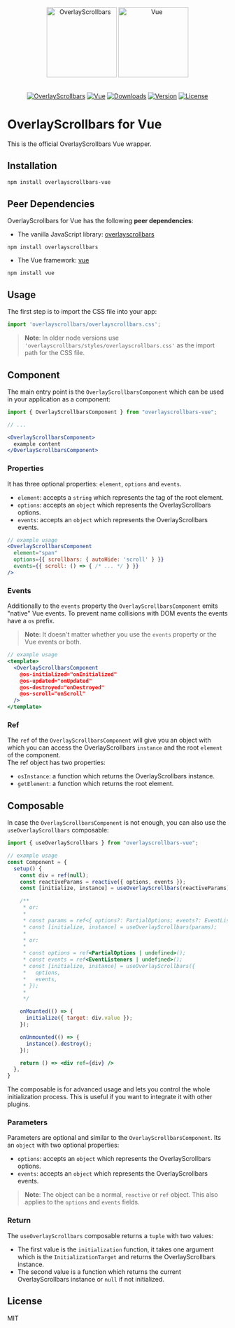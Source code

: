 <div align="center">
  <a href="https://kingsora.github.io/OverlayScrollbars"><img src="https://raw.githubusercontent.com/KingSora/OverlayScrollbars/master/logo/logo.png" width="160" height="160" alt="OverlayScrollbars"></a>
  <a href="https://vuejs.org"><img src="https://raw.githubusercontent.com/KingSora/OverlayScrollbars/master/packages/overlayscrollbars-vue/logo.svg" width="160" height="160" alt="Vue"></a>
</div>
<br />
<div align="center">

  [![OverlayScrollbars](https://img.shields.io/badge/OverlayScrollbars-%5E2.0.0-338EFF?style=flat-square)](https://github.com/KingSora/OverlayScrollbars)
  [![Vue](https://img.shields.io/badge/Vue-%5E3.2.25-41B883?style=flat-square&logo=vue.js)](https://github.com/vuejs/vue)
  [![Downloads](https://img.shields.io/npm/dt/overlayscrollbars-vue.svg?style=flat-square)](https://www.npmjs.com/package/overlayscrollbars-vue)
  [![Version](https://img.shields.io/npm/v/overlayscrollbars-vue.svg?style=flat-square)](https://www.npmjs.com/package/overlayscrollbars-vue)
  [![License](https://img.shields.io/github/license/kingsora/overlayscrollbars.svg?style=flat-square)](#)

</div>

# OverlayScrollbars for Vue

This is the official OverlayScrollbars Vue wrapper.

## Installation

```sh
npm install overlayscrollbars-vue
```

## Peer Dependencies

OverlayScrollbars for Vue has the following **peer dependencies**:

- The vanilla JavaScript library: [overlayscrollbars](https://www.npmjs.com/package/overlayscrollbars)

```
npm install overlayscrollbars
```

- The Vue framework: [vue](https://www.npmjs.com/package/vue)

```
npm install vue
```

## Usage

The first step is to import the CSS file into your app:
```ts
import 'overlayscrollbars/overlayscrollbars.css';
```

> __Note__: In older node versions use `'overlayscrollbars/styles/overlayscrollbars.css'` as the import path for the CSS file.

## Component

The main entry point is the `OverlayScrollbarsComponent` which can be used in your application as a component:

```jsx
import { OverlayScrollbarsComponent } from "overlayscrollbars-vue";

// ...

<OverlayScrollbarsComponent>
  example content
</OverlayScrollbarsComponent>
```

### Properties

It has three optional properties: `element`, `options` and `events`.

- `element`: accepts a `string` which represents the tag of the root element.
- `options`: accepts an `object` which represents the OverlayScrollbars options.
- `events`: accepts an `object` which represents the OverlayScrollbars events.

```jsx
// example usage
<OverlayScrollbarsComponent
  element="span"
  options={{ scrollbars: { autoHide: 'scroll' } }}
  events={{ scroll: () => { /* ... */ } }}
/>
```

### Events

Additionally to the `events` property the `OverlayScrollbarsComponent` emits "native" Vue events. To prevent name collisions with DOM events the events have a `os` prefix. 

> __Note__: It doesn't matter whether you use the `events` property or the Vue events or both.

```jsx
// example usage
<template>
  <OverlayScrollbarsComponent
    @os-initialized="onInitialized"
    @os-updated="onUpdated"
    @os-destroyed="onDestroyed"
    @os-scroll="onScroll"
  />
</template>
```

### Ref

The `ref` of the `OverlayScrollbarsComponent` will give you an object with which you can access the OverlayScrollbars `instance` and the root `element` of the component.  
The ref object has two properties:

- `osInstance`: a function which returns the OverlayScrollbars instance.
- `getElement`: a function which returns the root element.

## Composable

In case the `OverlayScrollbarsComponent` is not enough, you can also use the `useOverlayScrollbars` composable:

```jsx
import { useOverlayScrollbars } from "overlayscrollbars-vue";

// example usage
const Component = {
  setup() {
    const div = ref(null);
    const reactiveParams = reactive({ options, events });
    const [initialize, instance] = useOverlayScrollbars(reactiveParams);

    /** 
     * or:
     * 
     * const params = ref<{ options?: PartialOptions; events?: EventListeners } | undefined>();
     * const [initialize, instance] = useOverlayScrollbars(params);
     * 
     * or:
     * 
     * const options = ref<PartialOptions | undefined>();
     * const events = ref<EventListeners | undefined>();
     * const [initialize, instance] = useOverlayScrollbars({
     *   options,
     *   events,
     * });
     * 
     */

    onMounted(() => {
      initialize({ target: div.value });
    });

    onUnmounted(() => {
      instance().destroy();
    });

    return () => <div ref={div} />
  },
}
```

The composable is for advanced usage and lets you control the whole initialization process. This is useful if you want to integrate it with other plugins.

### Parameters

Parameters are optional and similar to the `OverlayScrollbarsComponent`.
Its an `object` with two optional properties:

- `options`: accepts an `object` which represents the OverlayScrollbars options.
- `events`: accepts an `object` which represents the OverlayScrollbars events.

> __Note__: The object can be a normal, `reactive` or `ref` object. This also applies to the `options` and `events` fields.

### Return

The `useOverlayScrollbars` composable returns a `tuple` with two values:

- The first value is the `initialization` function, it takes one argument which is the `InitializationTarget` and returns the OverlayScrollbars instance.
- The second value is a function which returns the current OverlayScrollbars instance or `null` if not initialized.

## License

MIT
